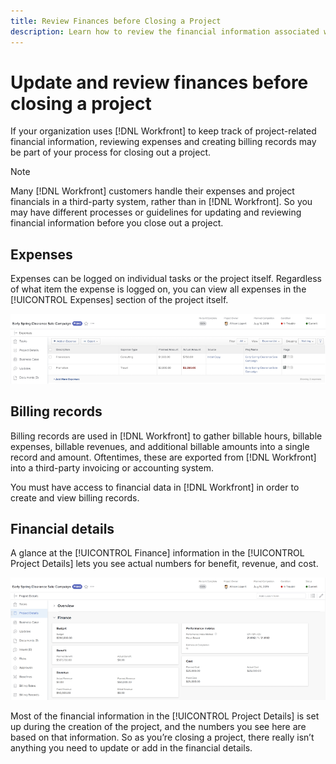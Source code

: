```yaml
---
title: Review Finances before Closing a Project
description: Learn how to review the financial information associated with a project in [!DNL Adobe Workfront].
---
```

# Update and review finances before closing a project

If your organization uses [!DNL Workfront] to keep track of project-related financial information, reviewing expenses and creating billing records may be part of your process for closing out a project.

>[!NOTE]
>
>Many [!DNL Workfront] customers handle their expenses and project financials in a third-party system, rather than in [!DNL Workfront]. So you may have different processes or guidelines for updating and reviewing financial information before you close out a project.


## Expenses

Expenses can be logged on individual tasks or the project itself. Regardless of what item the expense is logged on, you can view all expenses in the [!UICONTROL Expenses] section of the project itself.

![[!UICONTROL Expenses] section of a project](assets/planner-fund-expenses.png)

## Billing records

Billing records are used in [!DNL Workfront] to gather billable hours, billable expenses, billable revenues, and additional billable amounts into a single record and amount. Oftentimes, these are exported from [!DNL Workfront] into a third-party invoicing or accounting system.

You must have access to financial data in [!DNL Workfront] in order to create and view billing records.

## Financial details

A glance at the [!UICONTROL Finance] information in the [!UICONTROL Project Details] lets you see actual numbers for benefit, revenue, and cost.

![Finances section of [!UICONTROL Project Details] window on a project](assets/planner-fund-project-financial-details.png)

Most of the financial information in the [!UICONTROL Project Details] is set up during the creation of the project, and the numbers you see here are based on that information. So as you’re closing a project, there really isn’t anything you need to update or add in the financial details.

<!---
learn more urls
Create billing records
Manage project expenses
Project finances
--->
